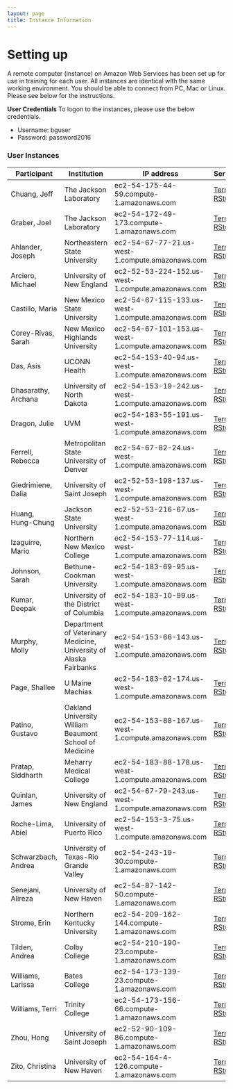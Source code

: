 ```yaml
---
layout: page
title: Instance Information
---
```


# Setting up

A remote computer (instance) on Amazon Web Services has been set up for use in training for each user. All instances are identical with the same working environment. You should be able to connect from PC, Mac or Linux. Please see below for the instructions.

**User Credentials**
To logon to the instances, please use the below credentials. 

- Username: bguser
- Password: password2016

### User Instances


| Participant         | Institution                                                       | IP address                                        | Services                                                                                                                                             |
|---------------------|-------------------------------------------------------------------|---------------------------------------------------|------------------------------------------------------------------------------------------------------------------------------------------------------|
| Chuang, Jeff        | The Jackson Laboratory                                            | ec2-54-175-44-59.compute-1.amazonaws.com          | [Terminal](http://ec2-54-175-44-59.compute-1.amazonaws.com:57575), [RStudio](http://ec2-54-175-44-59.compute-1.amazonaws.com:8787)                   |
| Graber, Joel        | The Jackson Laboratory                                            | ec2-54-172-49-173.compute-1.amazonaws.com         | [Terminal](http://ec2-54-172-49-173.compute-1.amazonaws.com:57575), [RStudio](http://ec2-54-172-49-173.compute-1.amazonaws.com:8787)                 |
| Ahlander, Joseph    | Northeastern State University                                     | ec2-54-67-77-21.us-west-1.compute.amazonaws.com   | [Terminal](http://ec2-54-67-77-21.us-west-1.compute.amazonaws.com:57575), [RStudio](http://ec2-54-67-77-21.us-west-1.compute.amazonaws.com:8787)     |
| Arciero, Michael    | University of New England                                         | ec2-52-53-224-152.us-west-1.compute.amazonaws.com | [Terminal](http://ec2-52-53-224-152.us-west-1.compute.amazonaws.com:57575), [RStudio](http://ec2-52-53-224-152.us-west-1.compute.amazonaws.com:8787) |
| Castillo, Maria     | New Mexico State University                                       | ec2-54-67-115-133.us-west-1.compute.amazonaws.com | [Terminal](http://ec2-54-67-115-133.us-west-1.compute.amazonaws.com:57575), [RStudio](http://ec2-54-67-115-133.us-west-1.compute.amazonaws.com:8787) |
| Corey-Rivas, Sarah  | New Mexico Highlands University                                   | ec2-54-67-101-153.us-west-1.compute.amazonaws.com | [Terminal](http://ec2-54-67-101-153.us-west-1.compute.amazonaws.com:57575), [RStudio](http://ec2-54-67-101-153.us-west-1.compute.amazonaws.com:8787) |
| Das, Asis           | UCONN Health                                                      | ec2-54-153-40-94.us-west-1.compute.amazonaws.com  | [Terminal](http://ec2-54-153-40-94.us-west-1.compute.amazonaws.com:57575), [RStudio](http://ec2-54-153-40-94.us-west-1.compute.amazonaws.com:8787)   |
| Dhasarathy, Archana | University of North Dakota                                        | ec2-54-153-19-242.us-west-1.compute.amazonaws.com | [Terminal](http://ec2-54-153-19-242.us-west-1.compute.amazonaws.com:57575), [RStudio](http://ec2-54-153-19-242.us-west-1.compute.amazonaws.com:8787) |
| Dragon, Julie       | UVM                                                               | ec2-54-183-55-191.us-west-1.compute.amazonaws.com | [Terminal](http://ec2-54-183-55-191.us-west-1.compute.amazonaws.com:57575), [RStudio](http://ec2-54-183-55-191.us-west-1.compute.amazonaws.com:8787) |
| Ferrell, Rebecca    | Metropolitan State University of Denver                           | ec2-54-67-82-24.us-west-1.compute.amazonaws.com   | [Terminal](http://ec2-54-67-82-24.us-west-1.compute.amazonaws.com:57575), [RStudio](http://ec2-54-67-82-24.us-west-1.compute.amazonaws.com:8787)     |
| Giedrimiene, Dalia  | University of Saint Joseph                                        | ec2-52-53-198-137.us-west-1.compute.amazonaws.com | [Terminal](http://ec2-52-53-198-137.us-west-1.compute.amazonaws.com:57575), [RStudio](http://ec2-52-53-198-137.us-west-1.compute.amazonaws.com:8787) |
| Huang, Hung-Chung   | Jackson State University                                          | ec2-52-53-216-67.us-west-1.compute.amazonaws.com  | [Terminal](http://ec2-52-53-216-67.us-west-1.compute.amazonaws.com:57575), [RStudio](http://ec2-52-53-216-67.us-west-1.compute.amazonaws.com:8787)   |
| Izaguirre, Mario    | Northern New Mexico College                                       | ec2-54-153-77-114.us-west-1.compute.amazonaws.com | [Terminal](http://ec2-54-153-77-114.us-west-1.compute.amazonaws.com:57575), [RStudio](http://ec2-54-153-77-114.us-west-1.compute.amazonaws.com:8787) |
| Johnson, Sarah      | Bethune-Cookman University                                        | ec2-54-183-69-95.us-west-1.compute.amazonaws.com  | [Terminal](http://ec2-54-183-69-95.us-west-1.compute.amazonaws.com:57575), [RStudio](http://ec2-54-183-69-95.us-west-1.compute.amazonaws.com:8787)   |
| Kumar, Deepak       | University of the District of Columbia                            | ec2-54-183-10-99.us-west-1.compute.amazonaws.com  | [Terminal](http://ec2-54-183-10-99.us-west-1.compute.amazonaws.com:57575), [RStudio](http://ec2-54-183-10-99.us-west-1.compute.amazonaws.com:8787)   |
| Murphy, Molly       | Department of Veterinary Medicine, University of Alaska Fairbanks | ec2-54-153-66-143.us-west-1.compute.amazonaws.com | [Terminal](http://ec2-54-153-66-143.us-west-1.compute.amazonaws.com:57575), [RStudio](http://ec2-54-153-66-143.us-west-1.compute.amazonaws.com:8787) |
| Page, Shallee       | U Maine Machias                                                   | ec2-54-183-62-174.us-west-1.compute.amazonaws.com | [Terminal](http://ec2-54-183-62-174.us-west-1.compute.amazonaws.com:57575), [RStudio](http://ec2-54-183-62-174.us-west-1.compute.amazonaws.com:8787) |
| Patino, Gustavo     | Oakland University William Beaumont School of Medicine            | ec2-54-153-88-167.us-west-1.compute.amazonaws.com | [Terminal](http://ec2-54-153-88-167.us-west-1.compute.amazonaws.com:57575), [RStudio](http://ec2-54-153-88-167.us-west-1.compute.amazonaws.com:8787) |
| Pratap, Siddharth   | Meharry Medical College                                           | ec2-54-183-88-178.us-west-1.compute.amazonaws.com | [Terminal](http://ec2-54-183-88-178.us-west-1.compute.amazonaws.com:57575), [RStudio](http://ec2-54-183-88-178.us-west-1.compute.amazonaws.com:8787) |
| Quinlan, James      | University of New England                                         | ec2-54-67-79-243.us-west-1.compute.amazonaws.com  | [Terminal](http://ec2-54-67-79-243.us-west-1.compute.amazonaws.com:57575), [RStudio](http://ec2-54-67-79-243.us-west-1.compute.amazonaws.com:8787)   |
| Roche-Lima, Abiel   | University of Puerto Rico                                         | ec2-54-153-3-75.us-west-1.compute.amazonaws.com   | [Terminal](http://ec2-54-153-3-75.us-west-1.compute.amazonaws.com:57575), [RStudio](http://ec2-54-153-3-75.us-west-1.compute.amazonaws.com:8787)     |
| Schwarzbach, Andrea | University of Texas-Rio Grande Valley                             | ec2-54-243-19-30.compute-1.amazonaws.com          | [Terminal](http://ec2-54-243-19-30.compute-1.amazonaws.com:57575), [RStudio](http://ec2-54-243-19-30.compute-1.amazonaws.com:8787)                   |
| Senejani, Alireza   | University of New Haven                                           | ec2-54-87-142-50.compute-1.amazonaws.com          | [Terminal](http://ec2-54-87-142-50.compute-1.amazonaws.com:57575), [RStudio](http://ec2-54-87-142-50.compute-1.amazonaws.com:8787)                   |
| Strome, Erin        | Northern Kentucky University                                      | ec2-54-209-162-144.compute-1.amazonaws.com        | [Terminal](http://ec2-54-209-162-144.compute-1.amazonaws.com:57575), [RStudio](http://ec2-54-209-162-144.compute-1.amazonaws.com:8787)               |
| Tilden, Andrea      | Colby College                                                     | ec2-54-210-190-23.compute-1.amazonaws.com         | [Terminal](http://ec2-54-210-190-23.compute-1.amazonaws.com:57575), [RStudio](http://ec2-54-210-190-23.compute-1.amazonaws.com:8787)                 |
| Williams, Larissa   | Bates College                                                     | ec2-54-173-139-23.compute-1.amazonaws.com         | [Terminal](http://ec2-54-173-139-23.compute-1.amazonaws.com:57575), [RStudio](http://ec2-54-173-139-23.compute-1.amazonaws.com:8787)                 |
| Williams, Terri     | Trinity College                                                   | ec2-54-173-156-66.compute-1.amazonaws.com         | [Terminal](http://ec2-54-173-156-66.compute-1.amazonaws.com:57575), [RStudio](http://ec2-54-173-156-66.compute-1.amazonaws.com:8787)                 |
| Zhou, Hong          | University of Saint Joseph                                        | ec2-52-90-109-86.compute-1.amazonaws.com          | [Terminal](http://ec2-52-90-109-86.compute-1.amazonaws.com:57575), [RStudio](http://ec2-52-90-109-86.compute-1.amazonaws.com:8787)                   |
| Zito, Christina     | University of New Haven                                           | ec2-54-164-4-126.compute-1.amazonaws.com          | [Terminal](http://ec2-54-164-4-126.compute-1.amazonaws.com:57575), [RStudio](http://ec2-54-164-4-126.compute-1.amazonaws.com:8787)                   |

